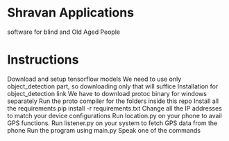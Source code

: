 # Shravan Applications
software for blind and Old Aged People

# Instructions
Download and setup tensorflow models
We need to use only object_detection part, so downloading only that will suffice
Installation for object_detection link
We have to download protoc binary for windows separately
Run the proto compiler for the folders inside this repo
Install all the requirements pip install -r requirements.txt
Change all the IP addresses to match your device configurations
Run location.py on your phone to avail GPS functions.
Run listener.py on your system to fetch GPS data from the phone
Run the program using main.py
Speak one of the commands
